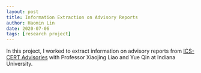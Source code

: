 ```yaml
---
layout: post
title: Information Extraction on Advisory Reports
author: Haomin Lin
date: 2020-07-06
tags: [research project]
---
```


In this project, I worked to extract information on advisory reports from [ICS-CERT Advisories](https://us-cert.cisa.gov/ics/advisories) with Professor Xiaojing Liao and Yue Qin at Indiana University.
